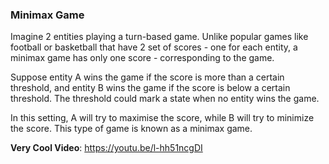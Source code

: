 ### Minimax Game 

Imagine 2 entities playing a turn-based game. Unlike popular games like football or basketball that have 2 set of scores - one for each entity, a minimax game has only one score - corresponding to the game. 

Suppose entity A wins the game if the score is more than a certain threshold, and entity B wins the game if the score is below a certain threshold. The threshold could mark a state when no entity wins the game.

In this setting, A will try to maximise the score, while B will try to minimize the score. This type of game is known as a minimax game.  


**Very Cool Video**: https://youtu.be/l-hh51ncgDI
